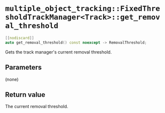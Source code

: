 # `multiple_object_tracking::FixedThresholdTrackManager<Track>::get_removal_threshold`

```cpp
[[nodiscard]]
auto get_removal_threshold() const noexcept -> RemovalThreshold;
```

Gets the track manager's current removal threshold.

## Parameters

(none)

## Return value

The current removal threshold.
